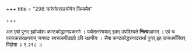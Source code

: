 +++
title = "298 चारेणोत्साहयोगेन क्रिययैव"

+++

अत एषां पुनर् इहोपदेशः कण्टकोद्धरणप्रकरणे । यथैतत्संश्रयाद् इदम् उपदिश्यते **नित्य**ग्रहणम् । एवं च परचक्रसंरक्षणवज् जनपदः स्वचक्रपीडातो ऽपि रक्षणीयः । सैषा कण्टकोद्धरणादरार्था पुनर् इह राजधर्मोक्तिर् विज्ञेया ॥ ९.२९८ ॥